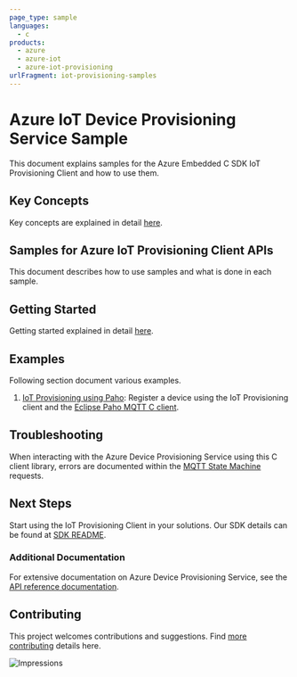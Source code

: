 ```yaml
---
page_type: sample
languages:
  - c
products:
  - azure
  - azure-iot
  - azure-iot-provisioning
urlFragment: iot-provisioning-samples
---
```


# Azure IoT Device Provisioning Service Sample

This document explains samples for the Azure Embedded C SDK IoT Provisioning Client and how to use them.

## Key Concepts

Key concepts are explained in detail [here][SDK_README_KEY_CONCEPTS].

## Samples for Azure IoT Provisioning Client APIs

This document describes how to use samples and what is done in each sample.

## Getting Started

Getting started explained in detail [here][SDK_README_GETTING_STARTED].

## Examples

   Following section document various examples.

1. [IoT Provisioning using Paho][samples_paho]: Register a device using the IoT Provisioning client and the [Eclipse Paho MQTT C client][Eclipse_Paho].

## Troubleshooting

When interacting with the Azure Device Provisioning Service using this C client library, errors are documented within the [MQTT State Machine][error_codes] requests.

## Next Steps

Start using the IoT Provisioning Client in your solutions. Our SDK details can be found at [SDK README][IOT_CLIENT_README].

### Additional Documentation

For extensive documentation on Azure Device Provisioning Service, see the [API reference documentation][iot_provisioning_mqtt].

## Contributing

This project welcomes contributions and suggestions. Find [more contributing][SDK_README_CONTRIBUTING] details here.

<!-- LINKS -->
[IOT_CLIENT_README]: ../../README.md
[SDK_README_CONTRIBUTING]:../../README.md#contributing
[SDK_README_GETTING_STARTED]: ../../README.md#getting-started
[SDK_README_KEY_CONCEPTS]: ../../README.md#key-concepts
[samples_paho]: src/paho_iot_provisioning_example.c
[iot_provisioning_mqtt]: https://docs.microsoft.com/en-us/azure/iot-dps/iot-dps-mqtt-support
[error_codes]: ../../doc/mqtt_state_machine.md#IoT-Service-Errors
[Eclipse_Paho]: https://www.eclipse.org/paho/clients/c/

![Impressions](https://azure-sdk-impressions.azurewebsites.net/api/impressions/azure-sdk-for-c%2Fsdk%2Fiot%2Fprovisioning%2Fsamples%2FREADME.png)

